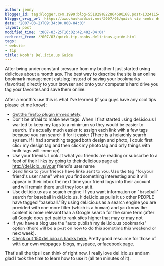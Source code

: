 ```yaml
---
author: jenny
blogger_id: tag:blogger.com,1999:blog-5518298822864690168.post-132411548374283398
blogger_orig_url: https://www.hackaddict.net/2007/03/quick-tip-noobs-delicious-guide.html
date: '2007-03-23T09:34:00.000-04:00'
layout: post
modified_time: '2007-03-25T16:02:42.402-04:00'
redirect_from: /2007/03/quick-tip-noobs-delicious-guide.html
tags:
- website
- tip
title: Noob's Del.icio.us Guide
---
```


After being under constant pressure from my brother I just started using <a href="http://del.icio.us/">delicious</a> about a month ago. The best way to describe the site is an online  bookmark management catalog; instead of saving your bookmarks (favorites) directly to your browser and onto your computer's hard drive you tag your favorites and save them online.<br/><br/>After a month's use this is what I've learned (if you guys have any cool tips please let me know):<br/><ul><li><a href="http://del.icio.us/help/firefox/extension">Get the firefox plugin immediately</a>.<br/></li><li>Don't be afraid to make new tags.  When I first started using del.icio.us I wanted to keep my tags to a minimum so they would be easier to search.  It's actually much easier to assign each link with a few tags because you can search it for it easier (There is a heiarchly search system.  If I had something tagged both design and photo, I could first click my design tag and then click my photo tag and only things with both tags will come up).<br/></li><li>Use your friends.  Look at what you friends are reading or subscribe to a feed of their links by going to their delicious page at: http://del.icio.us/your friend's user name</li><li>Send links to your friends have links sent to you.  Use the tag "for:your friend's user name" when you find something interesting and it will appear in their inbox the next time your friend logs into their account and will remain there until they look at it.</li><li>Use del.icio.us as a search engine.  If you want information on "baseball" search for baseball in del.icio.us.  If del.icio.us pulls it up other PEOPLE have tagged "baseball."  By using del.icio.us as a search engine you are provided with one more filter (which is a human) and you know the content is more relevant than a Google search for the same term (after all Google does get paid to rank sites higher that may or may not<br/></li><li>If you have a blog use the "auto publish my del.icio.us bookmarks" option (there will be a post on how to do this sometime this weekend or next week).<br/></li><li><a href="http://www.econsultant.com/delicious-by-function/index.html">Check out 150 del.icio.us hacks here.</a>  Pretty good resource for those of with our own webpages, blogs, myspace, or facebook page.</li></ul>That's all the tips I can think of right now.  I really love del.icio.us and am glad I took the time to learn how to use it (all ten minutes of it).
